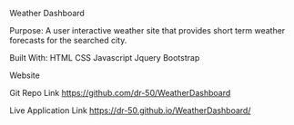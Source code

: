 Weather Dashboard

Purpose:
A user interactive weather site that provides short term weather forecasts for the searched city. 

Built With:
HTML
CSS
Javascript
Jquery
Bootstrap

Website

Git Repo Link
https://github.com/dr-50/WeatherDashboard

Live Application Link
https://dr-50.github.io/WeatherDashboard/